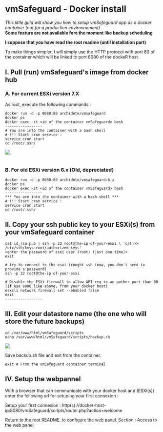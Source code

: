 # vmSafeguard - Docker install 

<em> This little guid will show you how to setup vmSafeguard app as a docker container (not for a production environnement) </em> <br>
<strong> Some feature are not available fore the moment like backup scheduling </strong>

<strong> I suppose that you have read the root readme (until installation part) </strong>

To make things simpler, I will simply use the HTTP protocol with port 80 of the container which will be linked to port 8080 of the dockeR host.

## I. Pull (run) vmSafeguard's image from docker hub 

### A. For current ESXi version 7.X 

As root, execute the following commands : 

```
docker run -d -p 8080:80 archidote/vmsafeguard
docker ps 
docker exec -it <id of the container vmSafeguard> bash
-----------------
# You are into the container with a bash shell
# !!! Start cron service : 
service cron start
cd /root/.ssh/
```
<img src="https://i.imgur.com/X9tX4RW.png"> <br> <br>

### B. For old ESXi version 6.x (Old, depreciated)

```
docker run -d -p 8080:80 archidote/vmsafeguard:6.x
docker ps 
docker exec -it <id of the container vmSafeguard> bash
-----------------
*** You are into the container with a bash shell ***
# !!! Start cron service : 
service cron start
cd /root/.ssh/
```

## II. Copy your ssh public key to your ESXi(s) from your vmSafeguard container

```
cat id_rsa.pub | ssh -p 22 root@the-ip-of-your-esxi \ 'cat >> /etc/ssh/keys-root/authorized_keys'
<enter the password of esxi user (root) (just one time)>
exit

# try to connect to the esxi trought ssh (now, you don't need to provide a password)
ssh -p 22 root@the-ip-of-your-esxi 

# Disable the ESXi firewall to allow API req to an pother port than 80 (if use 8080 like above, from your docker host)
esxcli network firewall set --enabled false
exit
-----------------
```


## III. Edit your datastore name (the one who will store the future backups)

```
cd /var/www/html/vmSafeguard/scripts
nano /var/www/html/vmSafeguard/scripts/backup.sh
```

<img src="https://i.imgur.com/UeGaZMs.png">

Save backup.sh file and exit from the container. 

```
exit # From the vmSafeguard container terminal 
```

## IV. Setup the webpannel 

With a browser that can communicate with your docker host and (ESXi(s)) enter the following url for setuping your first connexion : 

Setup your first connexion : http(s)://docker-host-ip:8080/vmSafeguard/scripts/router.php?action=welcome

<a href="https://github.com/archidote/vmSafeguard/#fast_forward-access-to-the-web-panel"> Return to the root README, to configure the web panel. </a> Section :  Access to the web panel


